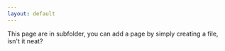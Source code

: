 ```yaml
---
layout: default
---
```


This page are in subfolder, you can add a page by simply creating a file, isn't it neat?
